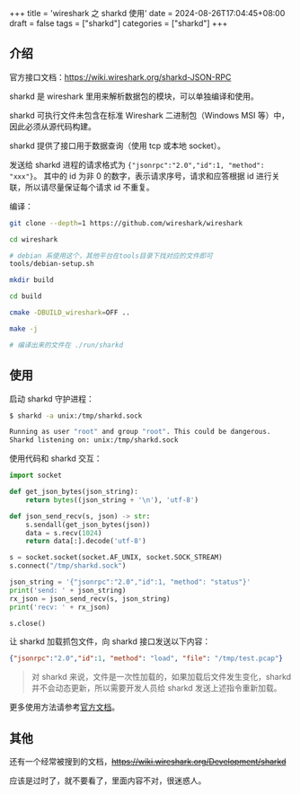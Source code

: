+++
title = 'wireshark 之 sharkd 使用'
date = 2024-08-26T17:04:45+08:00
draft = false
tags = ["sharkd"]
categories = ["sharkd"]
+++


## 介绍

官方接口文档：<https://wiki.wireshark.org/sharkd-JSON-RPC>

sharkd 是 wireshark 里用来解析数据包的模块，可以单独编译和使用。

sharkd 可执行文件未包含在标准 Wireshark 二进制包（Windows MSI 等）中，因此必须从源代码构建。

sharkd 提供了接口用于数据查询（使用 tcp 或本地 socket）。

发送给 sharkd 进程的请求格式为 `{"jsonrpc":"2.0","id":1, "method": "xxx"}`。
其中的 id 为非 0 的数字，表示请求序号，请求和应答根据 id 进行关联，所以请尽量保证每个请求 id 不重复。

编译：

```bash
git clone --depth=1 https://github.com/wireshark/wireshark

cd wireshark

# debian 系使用这个，其他平台在tools目录下找对应的文件即可
tools/debian-setup.sh

mkdir build

cd build

cmake -DBUILD_wireshark=OFF ..

make -j

# 编译出来的文件在 ./run/sharkd
```

## 使用

启动 sharkd 守护进程：

```bash
$ sharkd -a unix:/tmp/sharkd.sock

Running as user "root" and group "root". This could be dangerous.
Sharkd listening on: unix:/tmp/sharkd.sock
```

使用代码和 sharkd 交互：

```python
import socket

def get_json_bytes(json_string):
    return bytes((json_string + '\n'), 'utf-8')

def json_send_recv(s, json) -> str:
    s.sendall(get_json_bytes(json))
    data = s.recv(1024)
    return data[:].decode('utf-8')

s = socket.socket(socket.AF_UNIX, socket.SOCK_STREAM)
s.connect("/tmp/sharkd.sock")

json_string = '{"jsonrpc":"2.0","id":1, "method": "status"}'
print('send: ' + json_string)
rx_json = json_send_recv(s, json_string)
print('recv: ' + rx_json)

s.close()
```

让 sharkd 加载抓包文件，向 sharkd 接口发送以下内容：

```json
{"jsonrpc":"2.0","id":1, "method": "load", "file": "/tmp/test.pcap"}
```

> 对 sharkd 来说，文件是一次性加载的，如果加载后文件发生变化，sharkd 并不会动态更新，所以需要开发人员给 sharkd 发送上述指令重新加载。

更多使用方法请参考[官方文档](https://wiki.wireshark.org/sharkd-JSON-RPC)。

## 其他

还有一个经常被搜到的文档，~~<https://wiki.wireshark.org/Development/sharkd>~~

应该是过时了，就不要看了，里面内容不对，很迷惑人。
